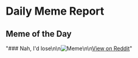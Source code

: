 # Daily Meme Report

## Meme of the Day
"### Nah, I'd lose\n\n![Meme](https://i.redd.it/7iic4r8aotwd1.gif)\n\n[View on Reddit](https://redd.it/1gbl5f4)"
